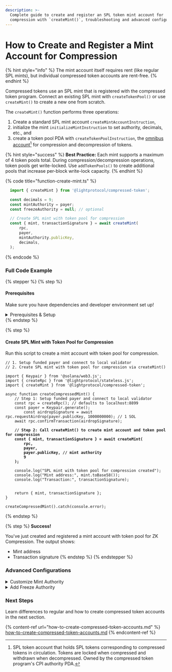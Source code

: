 ```yaml
---
description: >-
  Complete guide to create and register an SPL token mint account for
  compression with `createMint()`, troubleshooting and advanced configurations.
---
```


# How to Create and Register a Mint Account for Compression

{% hint style="info" %}
The mint account itself requires rent (like regular SPL mints), but individual compressed token accounts are rent-free.
{% endhint %}

Compressed tokens use an SPL mint that is registered with the compressed token program. Connect an existing SPL mint with `createTokenPool()` or use `createMint()` to create a new one from scratch.

The `createMint()` function performs three operations:

1. Create a standard SPL mint account `createMintAccountInstruction`,
2. initialize the mint `initializeMintInstruction` to set authority, decimals, etc., and
3. create a token pool PDA with `createTokenPoolInstruction`, the [omnibus account](#user-content-fn-1)[^1] for compression and decompression of tokens.

{% hint style="success" %}
**Best Practice:** Each mint supports a maximum of 4 token pools total. During compression/decompression operations, token pools get write-locked. Use `addTokenPools()` to create additional pools that increase per-block write-lock capacity.
{% endhint %}

{% code title="function-create-mint.ts" %}
```typescript
  import { createMint } from '@lightprotocol/compressed-token';

  const decimals = 9;
  const mintAuthority = payer;
  const freezeAuthority = null; // optional

  // Create SPL mint with token pool for compression
  const { mint, transactionSignature } = await createMint(
      rpc,
      payer,
      mintAuthority.publicKey,
      decimals,
  );
```
{% endcode %}

### Full Code Example

{% stepper %}
{% step %}
#### Prerequisites

Make sure you have dependencies and developer environment set up!

<details>

<summary>Prerequisites &#x26; Setup</summary>

#### Dependencies

```bash
npm install --save-dev typescript tsx @types/node &&
npm install \
    @lightprotocol/stateless.js \
    @lightprotocol/compressed-token \
    @solana/web3.js \
    @solana/spl-token
```

**Alternatives:**

```bash
yarn add --dd typescript tsx @types/node &&
yarn add \
    @lightprotocol/stateless.js \
    @lightprotocol/compressed-token \
    @solana/web3.js \
    @solana/spl-token
```

```bash
pnpm add --save-dev typescript tsx @types/node &&
pnpm add \
    @lightprotocol/stateless.js \
    @lightprotocol/compressed-token \
    @solana/web3.js \
    @solana/spl-token
```

#### Developer Environment

By default, this guide uses Localnet.

```bash
# Install the development CLI
npm install @lightprotocol/zk-compression-cli
```

```bash
# Start a local test validator
light test-validator

## ensure you have the Solana CLI accessible in your system PATH 
```

```typescript
// createRpc() defaults to local test validator endpoints
import {
  Rpc,
  createRpc,
} from "@lightprotocol/stateless.js";

const connection: Rpc = createRpc();

async function main() {
  let slot = await connection.getSlot();
  console.log(slot);

  let health = await connection.getIndexerHealth(slot);
  console.log(health);
  // "Ok"
}

main();
```

**Alternative: Using Devnet**

Follow these steps to create an RPC Connection. Replace `<your_api_key>` with your API key before running.

{% hint style="info" %}
Get your API Key [here](https://www.helius.dev/zk-compression), if you don't have one yet.
{% endhint %}

```typescript
import { createRpc } from "@lightprotocol/stateless.js";

// Helius exposes Solana and Photon RPC endpoints through a single URL
const RPC_ENDPOINT = "https://devnet.helius-rpc.com?api-key=<your_api_key>";
const connection = createRpc(RPC_ENDPOINT, RPC_ENDPOINT, RPC_ENDPOINT);

console.log("Connection created!");
console.log("RPC Endpoint:", RPC_ENDPOINT);
```

</details>
{% endstep %}

{% step %}
#### Create SPL Mint with Token Pool for Compression

Run this script to create a mint account with token pool for compression.

<pre class="language-typescript" data-title="create-mint.ts" data-overflow="wrap"><code class="lang-typescript">// 1. Setup funded payer and connect to local validator
// 2. Create SPL mint with token pool for compression via createMint()

import { Keypair } from '@solana/web3.js';
import { createRpc } from '@lightprotocol/stateless.js';
import { createMint } from '@lightprotocol/compressed-token';

async function createCompressedMint() {
    // Step 1: Setup funded payer and connect to local validator
    const rpc = createRpc(); // defaults to localhost:8899
    const payer = Keypair.generate();
        const airdropSignature = await rpc.requestAirdrop(payer.publicKey, 1000000000); // 1 SOL
    await rpc.confirmTransaction(airdropSignature);

<strong>    // Step 2: Call createMint() to create mint account and token pool for compression
</strong><strong>    const { mint, transactionSignature } = await createMint(
</strong><strong>        rpc,
</strong><strong>        payer,
</strong><strong>        payer.publicKey, // mint authority
</strong><strong>        9
</strong><strong>    );
</strong>
    console.log("SPL mint with token pool for compression created");
    console.log("Mint address:", mint.toBase58());
    console.log("Transaction:", transactionSignature);


    return { mint, transactionSignature };
}

createCompressedMint().catch(console.error);
</code></pre>
{% endstep %}

{% step %}
**Success!**

You've just created and registered a mint account with token pool for ZK Compression. The output shows:

* Mint address
* Transaction signature
{% endstep %}
{% endstepper %}

### Advanced Configurations

<details>

<summary>Customize Mint Authority</summary>

Customize who can mint new compressed tokens.

```typescript
const mintAuthority = Keypair.generate();

const { mint, transactionSignature } = await createMint(
    rpc,
    payer,
    mintAuthority.publicKey,
    9,
);
```

</details>

<details>

<summary>Add Freeze Authority</summary>

Customize who can freeze/thaw compressed token accounts.

```typescript
const freezeAuthority = Keypair.generate();

const { mint, transactionSignature } = await createMint(
    rpc,
    payer,
    payer.publicKey, // mint authority
    9, // decimals
    Keypair.generate(), // mint keypair
    undefined, // confirm options
    undefined, // token program ID
    freezeAuthority.publicKey, // freeze authority
);
```

</details>

### Next Steps

Learn differences to regular and how to create compressed token accounts in the next section.

{% content-ref url="how-to-create-compressed-token-accounts.md" %}
[how-to-create-compressed-token-accounts.md](how-to-create-compressed-token-accounts.md)
{% endcontent-ref %}

[^1]: SPL token account that holds SPL tokens corresponding to compressed tokens in circulation. Tokens are locked when compressed and withdrawn when decompressed. Owned by the compressed token program's CPI authority PDA.
